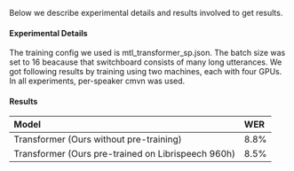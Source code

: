 
Below we describe experimental details and results involved to get results.

#### Experimental Details

The training config we used is mtl_transformer_sp.json. The batch size was set to 16 beacause that switchboard consists of many long utterances. We got following results by training using two machines, each with four GPUs. In all experiments, per-speaker cmvn was used.

#### Results
Model                                              |   WER 
|:-| :- |
Transformer (Ours without pre-training)            |   8.8%
Transformer (Ours pre-trained on Librispeech 960h) |   8.5%
